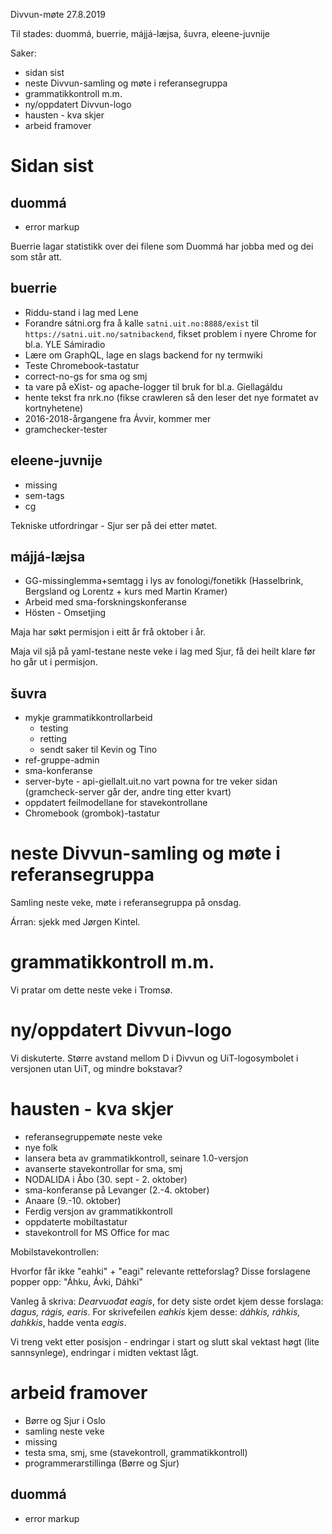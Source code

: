 Divvun-møte 27.8.2019

Til stades: duommá, buerrie, májjá-læjsa, šuvra, eleene-juvnije

Saker:
* sidan sist
* neste Divvun-samling og møte i referansegruppa
* grammatikkontroll m.m.
* ny/oppdatert Divvun-logo
* hausten - kva skjer
* arbeid framover

#  Sidan sist

##  duommá
* error markup

Buerrie lagar statistikk over dei filene som Duommá har jobba med og dei som
står att.

##  buerrie
* Riddu-stand i lag med Lene
* Forandre sátni.org fra å kalle `satni.uit.no:8888/exist` til
  `https://satni.uit.no/satnibackend`, fikset problem i nyere Chrome
  for bl.a. YLE Sámiradio
* Lære om GraphQL, lage en slags backend for ny termwiki
* Teste Chromebook-tastatur
* correct-no-gs for sma og smj
* ta vare på eXist- og apache-logger til bruk for bl.a. Giellagáldu
* hente tekst fra nrk.no (fikse crawleren så den leser det nye formatet av
  kortnyhetene)
* 2016-2018-årgangene fra Ávvir, kommer mer
* gramchecker-tester

##  eleene-juvnije
* missing
* sem-tags
* cg

Tekniske utfordringar - Sjur ser på dei etter møtet.

##  májjá-læjsa
* GG-missinglemma+semtagg i lys av fonologi/fonetikk (Hasselbrink, Bergsland og
  Lorentz + kurs med Martin Kramer)
* Arbeid med sma-forskningskonferanse
* Hösten - Omsetjing

Maja har søkt permisjon i eitt år frå oktober i år.

Maja vil sjå på yaml-testane neste veke i lag med Sjur, få dei heilt klare før
ho går ut i permisjon.

##  šuvra
* mykje grammatikkontrollarbeid
    - testing
    - retting
    - sendt saker til Kevin og Tino
* ref-gruppe-admin
* sma-konferanse
* server-byte - api-giellalt.uit.no vart powna for tre veker sidan
  (gramcheck-server går der, andre ting etter kvart)
* oppdatert feilmodellane for stavekontrollane
* Chromebook (grombok)-tastatur

#  neste Divvun-samling og møte i referansegruppa

Samling neste veke, møte i referansegruppa på onsdag.

Árran: sjekk med Jørgen Kintel.

#  grammatikkontroll m.m.

Vi pratar om dette neste veke i Tromsø.

#  ny/oppdatert Divvun-logo

Vi diskuterte. Større avstand mellom D i Divvun og UiT-logosymbolet i versjonen
utan UiT, og mindre bokstavar?

#  hausten - kva skjer

* referansegruppemøte neste veke
* nye folk
* lansera beta av grammatikkontroll, seinare 1.0-versjon
* avanserte stavekontrollar for sma, smj
* NODALIDA i Åbo (30. sept - 2. oktober)
* sma-konferanse på Levanger (2.-4. oktober)
* Anaare (9.-10. oktober)
* Ferdig versjon av grammatikkontroll
* oppdaterte mobiltastatur
* stavekontroll for MS Office for mac

Mobilstavekontrollen:

Hvorfor får ikke "eahki" + "eagi" relevante retteforslag?  Disse forslagene
popper opp: "Áhku, Ávki, Dáhki"

Vanleg å skriva:
*Dearvuođat eagis*, for dety siste ordet kjem desse forslaga:
*dagus, rágis, earis*.
For skrivefeilen *eahkis* kjem desse: *dáhkis, ráhkis, dahkkis*,
hadde venta *eagis*.

Vi treng vekt etter posisjon - endringar i start og slutt skal vektast høgt
(lite sannsynlege), endringar i midten vektast lågt.

#  arbeid framover

* Børre og Sjur i Oslo
* samling neste veke
* missing
* testa sma, smj, sme (stavekontroll, grammatikkontroll)
* programmerarstillinga (Børre og Sjur)

##  duommá
* error markup
